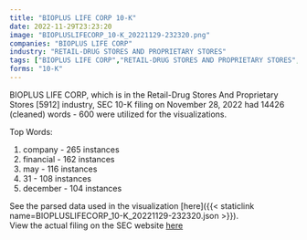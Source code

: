 ```yaml
---
title: "BIOPLUS LIFE CORP 10-K"
date: 2022-11-29T23:23:20
image: "BIOPLUSLIFECORP_10-K_20221129-232320.png"
companies: "BIOPLUS LIFE CORP"
industry: "RETAIL-DRUG STORES AND PROPRIETARY STORES"
tags: ["BIOPLUS LIFE CORP","RETAIL-DRUG STORES AND PROPRIETARY STORES","11-28-2022","10-K"]
forms: "10-K"
---
```

BIOPLUS LIFE CORP, which is in the Retail-Drug Stores And Proprietary Stores [5912] industry, SEC 10-K filing on November 28, 2022 had 14426 (cleaned) words - 600 were utilized for the visualizations.

Top Words:
1. company - 265 instances
2. financial - 162 instances
3. may - 116 instances
4. 31 - 108 instances
5. december - 104 instances


See the parsed data used in the visualization [here]({{< staticlink name=BIOPLUSLIFECORP_10-K_20221129-232320.json >}}).  
View the actual filing on the SEC website [here](https://www.sec.gov/Archives/edgar/data/1746214/0001493152-22-033768.txt)